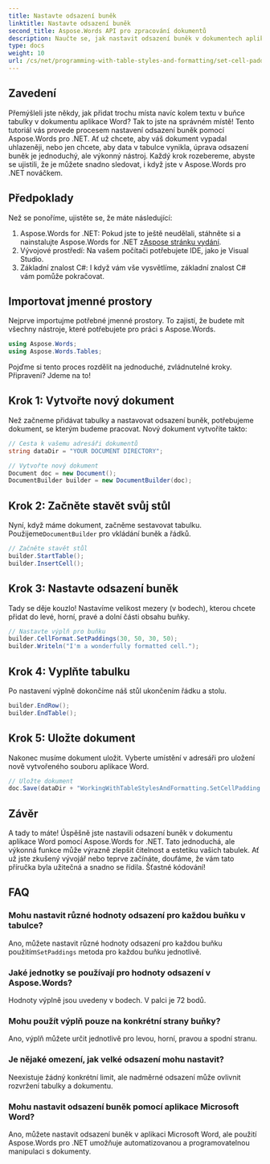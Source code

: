 ```yaml
---
title: Nastavte odsazení buněk
linktitle: Nastavte odsazení buněk
second_title: Aspose.Words API pro zpracování dokumentů
description: Naučte se, jak nastavit odsazení buněk v dokumentech aplikace Word pomocí Aspose.Words for .NET s naším podrobným průvodcem. Zlepšete snadno formátování tabulky dokumentu.
type: docs
weight: 10
url: /cs/net/programming-with-table-styles-and-formatting/set-cell-padding/
---
```

## Zavedení

Přemýšleli jste někdy, jak přidat trochu místa navíc kolem textu v buňce tabulky v dokumentu aplikace Word? Tak to jste na správném místě! Tento tutoriál vás provede procesem nastavení odsazení buněk pomocí Aspose.Words pro .NET. Ať už chcete, aby váš dokument vypadal uhlazeněji, nebo jen chcete, aby data v tabulce vynikla, úprava odsazení buněk je jednoduchý, ale výkonný nástroj. Každý krok rozebereme, abyste se ujistili, že je můžete snadno sledovat, i když jste v Aspose.Words pro .NET nováčkem.

## Předpoklady

Než se ponoříme, ujistěte se, že máte následující:

1. Aspose.Words for .NET: Pokud jste to ještě neudělali, stáhněte si a nainstalujte Aspose.Words for .NET z[Aspose stránku vydání](https://releases.aspose.com/words/net/).
2. Vývojové prostředí: Na vašem počítači potřebujete IDE, jako je Visual Studio.
3. Základní znalost C#: I když vám vše vysvětlíme, základní znalost C# vám pomůže pokračovat.

## Importovat jmenné prostory

Nejprve importujme potřebné jmenné prostory. To zajistí, že budete mít všechny nástroje, které potřebujete pro práci s Aspose.Words.

```csharp
using Aspose.Words;
using Aspose.Words.Tables;
```

Pojďme si tento proces rozdělit na jednoduché, zvládnutelné kroky. Připraveni? Jdeme na to!

## Krok 1: Vytvořte nový dokument

Než začneme přidávat tabulky a nastavovat odsazení buněk, potřebujeme dokument, se kterým budeme pracovat. Nový dokument vytvoříte takto:

```csharp
// Cesta k vašemu adresáři dokumentů
string dataDir = "YOUR DOCUMENT DIRECTORY";

// Vytvořte nový dokument
Document doc = new Document();
DocumentBuilder builder = new DocumentBuilder(doc);
```

## Krok 2: Začněte stavět svůj stůl

 Nyní, když máme dokument, začněme sestavovat tabulku. Použijeme`DocumentBuilder` pro vkládání buněk a řádků.

```csharp
// Začněte stavět stůl
builder.StartTable();
builder.InsertCell();
```

## Krok 3: Nastavte odsazení buněk

Tady se děje kouzlo! Nastavíme velikost mezery (v bodech), kterou chcete přidat do levé, horní, pravé a dolní části obsahu buňky.

```csharp
// Nastavte výplň pro buňku
builder.CellFormat.SetPaddings(30, 50, 30, 50);
builder.Writeln("I'm a wonderfully formatted cell.");
```

## Krok 4: Vyplňte tabulku

Po nastavení výplně dokončíme náš stůl ukončením řádku a stolu.

```csharp
builder.EndRow();
builder.EndTable();
```

## Krok 5: Uložte dokument

Nakonec musíme dokument uložit. Vyberte umístění v adresáři pro uložení nově vytvořeného souboru aplikace Word.

```csharp
// Uložte dokument
doc.Save(dataDir + "WorkingWithTableStylesAndFormatting.SetCellPadding.docx");
```

## Závěr

A tady to máte! Úspěšně jste nastavili odsazení buněk v dokumentu aplikace Word pomocí Aspose.Words for .NET. Tato jednoduchá, ale výkonná funkce může výrazně zlepšit čitelnost a estetiku vašich tabulek. Ať už jste zkušený vývojář nebo teprve začínáte, doufáme, že vám tato příručka byla užitečná a snadno se řídila. Šťastné kódování!

## FAQ

### Mohu nastavit různé hodnoty odsazení pro každou buňku v tabulce?
 Ano, můžete nastavit různé hodnoty odsazení pro každou buňku použitím`SetPaddings` metoda pro každou buňku jednotlivě.

### Jaké jednotky se používají pro hodnoty odsazení v Aspose.Words?
Hodnoty výplně jsou uvedeny v bodech. V palci je 72 bodů.

### Mohu použít výplň pouze na konkrétní strany buňky?
Ano, výplň můžete určit jednotlivě pro levou, horní, pravou a spodní stranu.

### Je nějaké omezení, jak velké odsazení mohu nastavit?
Neexistuje žádný konkrétní limit, ale nadměrné odsazení může ovlivnit rozvržení tabulky a dokumentu.

### Mohu nastavit odsazení buněk pomocí aplikace Microsoft Word?
Ano, můžete nastavit odsazení buněk v aplikaci Microsoft Word, ale použití Aspose.Words pro .NET umožňuje automatizovanou a programovatelnou manipulaci s dokumenty.